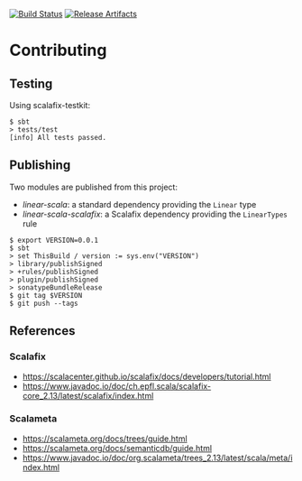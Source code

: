 [![Build Status][build-badge]][build-link]
[![Release Artifacts][release-badge]][release-link]

[build-badge]: https://github.com/earldouglas/linear-scala/workflows/build/badge.svg "Build Status"
[build-link]: https://github.com/earldouglas/linear-scala/actions "GitHub Actions"
[release-link]: https://oss.sonatype.org/content/repositories/releases/com/earldouglas/linear-scala/ "Sonatype Releases"
[release-badge]: https://img.shields.io/nexus/r/https/oss.sonatype.org/com.earldouglas/linear-scala "Sonatype Releases"

# Contributing

## Testing

Using scalafix-testkit:

```
$ sbt
> tests/test
[info] All tests passed.
```

## Publishing

Two modules are published from this project:

* *linear-scala*: a standard dependency providing the `Linear` type
* *linear-scala-scalafix*: a Scalafix dependency providing the
  `LinearTypes` rule

```
$ export VERSION=0.0.1
$ sbt
> set ThisBuild / version := sys.env("VERSION")
> library/publishSigned
> +rules/publishSigned
> plugin/publishSigned
> sonatypeBundleRelease
$ git tag $VERSION
$ git push --tags
```

## References

### Scalafix

* https://scalacenter.github.io/scalafix/docs/developers/tutorial.html
* https://www.javadoc.io/doc/ch.epfl.scala/scalafix-core_2.13/latest/scalafix/index.html

### Scalameta

* https://scalameta.org/docs/trees/guide.html
* https://scalameta.org/docs/semanticdb/guide.html
* https://www.javadoc.io/doc/org.scalameta/trees_2.13/latest/scala/meta/index.html

